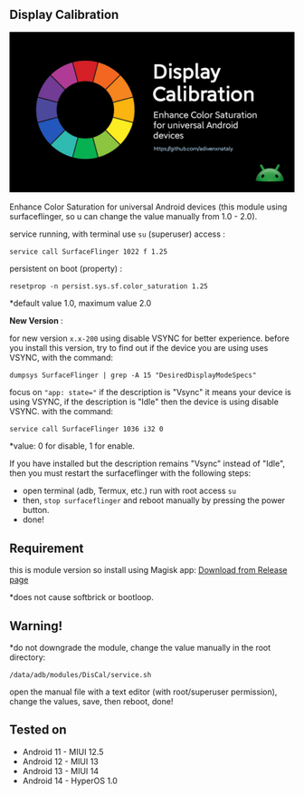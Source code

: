 ## Display Calibration 

![](https://github.com/adivenxnataly/DisplayCalibration/blob/main/files/banner.png)

Enhance Color Saturation for universal Android devices (this module using surfaceflinger, so u can change the value manually from 1.0 - 2.0).

 service running, with terminal use `su` (superuser) access :
 
    service call SurfaceFlinger 1022 f 1.25
 
 persistent on boot (property) :
 
    resetprop -n persist.sys.sf.color_saturation 1.25

 *default value 1.0, maximum value 2.0

**New Version** :

for new version `x.x-200` using disable VSYNC for better experience. before you install this version, try to find out if the device you are using uses VSYNC, with the command:

    dumpsys SurfaceFlinger | grep -A 15 "DesiredDisplayModeSpecs"

 focus on `"app: state="` if the description is "Vsync" it means your device is using VSYNC, if the description is "Idle" then the device is using disable VSYNC. with the command:

    service call SurfaceFlinger 1036 i32 0

 *value: 0 for disable, 1 for enable.

 If you have installed but the description remains "Vsync" instead of "Idle", then you must restart the surfaceflinger with the following steps:
 - open terminal (adb, Termux, etc.) run with root access `su`
 - then, `stop surfaceflinger` and reboot manually by pressing the power button.
 - done!
 
## Requirement
 this is module version so install using Magisk app:
 [Download from Release page](https://github.com/adivenxnataly/DisplayCalibration/releases)
 
 *does not cause softbrick or bootloop.
 
## Warning!
 *do not downgrade the module, change the value manually in the root directory:

    /data/adb/modules/DisCal/service.sh

  open the manual file with a text editor (with root/superuser permission), change the values, save, then reboot, done!
  
## Tested on
  - Android 11 - MIUI 12.5
  - Android 12 - MIUI 13
  - Android 13 - MIUI 14
  - Android 14 - HyperOS 1.0
